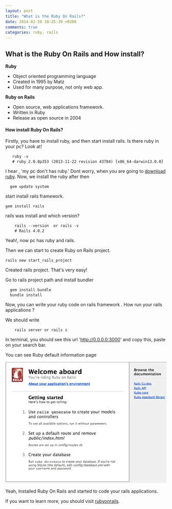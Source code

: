 ```yaml
---
layout: post
title: "What is the Ruby On Rails?"
date: 2014-02-28 18:25:39 +0200
comments: true
categories: ruby, rails
---
```


## What is the Ruby On Rails and How install?

**Ruby**

- Object oriented programming language
- Created in 1995 by Matz
- Used for many purpose, not only web app.

**Ruby on Rails**

- Open source, web applications framework.
- Written in Ruby
- Release as open source in 2004

#### How install Ruby On Rails?

Firstly, you have to install ruby, and then start install rails.
Is there ruby in your pc? Look at!

       ruby -v
       # ruby 2.0.0p353 (2013-11-22 revision 43784) [x86_64-darwin13.0.0]

I hear , 'my pc don't has ruby.' Dont worry, when you are going to [download ruby](https://www.ruby-lang.org/en/).
Now, we install the ruby after then

      gem update system

start install rails framework.

    gem install rails

rails was install and which version?

        rails --version  or rails -v
        # Rails 4.0.2

Yeah!, now pc has ruby and rails.

Then we can start to create Ruby on Rails project.

    rails new start_rails_project

Created rails project. That's very easy!

Go to rails project path and install bundler

      gem install bundle
      bundle install

Now, you can write your ruby code on rails framework . How run your rails applications ?

We should write

        rails server or rails s

In terminal, you should see this url 'http://0.0.0.0:3000' and copy this, paste on your search bar.

You can see Ruby default information page

![Alt text](../images/rails_welcome.png)

Yeah, Installed Ruby On Rails and started to code your rails applications.

If you want to learn more, you should visit [rubyonrails](http://guides.rubyonrails.org/).














